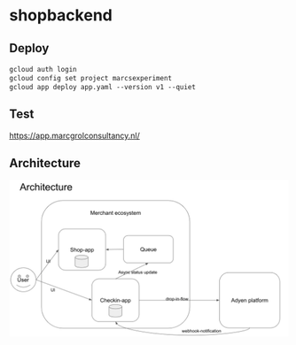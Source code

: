 # shopbackend

## Deploy

    gcloud auth login 
    gcloud config set project marcsexperiment
    gcloud app deploy app.yaml --version v1 --quiet

## Test

https://app.marcgrolconsultancy.nl/

## Architecture

![alt text](./adyen_shop_architecture.png)



